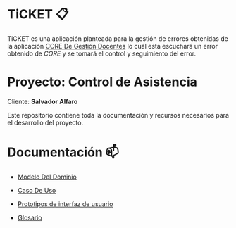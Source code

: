 # TiCKET 📋

TiCKET es una aplicación planteada para la gestión de errores obtenidas de la aplicación [CORE De Gestión Docentes](https://docs.google.com/document/d/1tl39Mc63dG-rrvzm6HefRJkQwja1MHEDdI8QwUgAqr0/edit?usp=sharing) lo cuál esta escuchará un error obtenido de *CORE* y se tomará el control y seguimiento del error. 

# Proyecto: Control de Asistencia

Cliente: **Salvador Alfaro**

Este repositorio contiene toda la documentación y recursos necesarios para el desarrollo del proyecto.

# Documentación 📫

-  [Modelo Del Dominio](/modelosUML/DiagramasModeloDominio/README.md)

- [Caso De Uso](/modelosUML/CasosDeUsos/README.md)

- [Prototipos de interfaz de usuario](/imagenes/interfaces/README.md)

- [Glosario](/modelosUML/README.md)